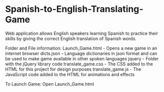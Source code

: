# Spanish-to-English-Translating-Game
Web application allows English speakers learning Spanish to practice their skills by giving the correct English translation of Spanish words.

Folder and File information:
Launch_Game.html - Opens a new game in an internet browser
dicts.json - Language dictionaries in json format and can be used to make game available in other spoken languages
jquery - Folder with the jQuery library code
translate_game.css - The CSS added to the HTML for this project for design purposes
translate_game.js - The JavaScript code added to the HTML for animations and effects

To Launch Game:
Open Launch_Game.html
